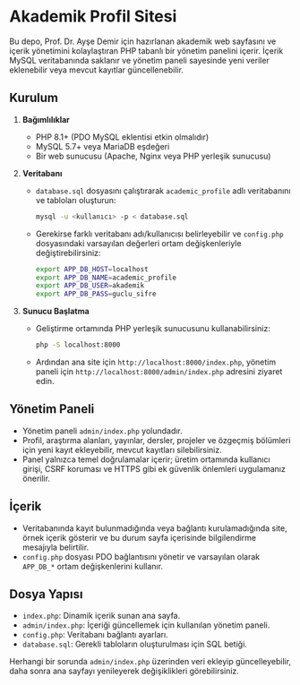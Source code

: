 # Akademik Profil Sitesi

Bu depo, Prof. Dr. Ayşe Demir için hazırlanan akademik web sayfasını ve içerik yönetimini kolaylaştıran PHP tabanlı bir yönetim panelini içerir. İçerik MySQL veritabanında saklanır ve yönetim paneli sayesinde yeni veriler eklenebilir veya mevcut kayıtlar güncellenebilir.

## Kurulum

1. **Bağımlılıklar**
   - PHP 8.1+ (PDO MySQL eklentisi etkin olmalıdır)
   - MySQL 5.7+ veya MariaDB eşdeğeri
   - Bir web sunucusu (Apache, Nginx veya PHP yerleşik sunucusu)

2. **Veritabanı**
   - `database.sql` dosyasını çalıştırarak `academic_profile` adlı veritabanını ve tabloları oluşturun:
     ```bash
     mysql -u <kullanıcı> -p < database.sql
     ```
   - Gerekirse farklı veritabanı adı/kullanıcısı belirleyebilir ve `config.php` dosyasındaki varsayılan değerleri ortam değişkenleriyle değiştirebilirsiniz:
     ```bash
     export APP_DB_HOST=localhost
     export APP_DB_NAME=academic_profile
     export APP_DB_USER=akademik
     export APP_DB_PASS=guclu_sifre
     ```

3. **Sunucu Başlatma**
   - Geliştirme ortamında PHP yerleşik sunucusunu kullanabilirsiniz:
     ```bash
     php -S localhost:8000
     ```
   - Ardından ana site için `http://localhost:8000/index.php`, yönetim paneli için `http://localhost:8000/admin/index.php` adresini ziyaret edin.

## Yönetim Paneli

- Yönetim paneli `admin/index.php` yolundadır.
- Profil, araştırma alanları, yayınlar, dersler, projeler ve özgeçmiş bölümleri için yeni kayıt ekleyebilir, mevcut kayıtları silebilirsiniz.
- Panel yalnızca temel doğrulamalar içerir; üretim ortamında kullanıcı girişi, CSRF koruması ve HTTPS gibi ek güvenlik önlemleri uygulamanız önerilir.

## İçerik

- Veritabanında kayıt bulunmadığında veya bağlantı kurulamadığında site, örnek içerik gösterir ve bu durum sayfa içerisinde bilgilendirme mesajıyla belirtilir.
- `config.php` dosyası PDO bağlantısını yönetir ve varsayılan olarak `APP_DB_*` ortam değişkenlerini kullanır.

## Dosya Yapısı

- `index.php`: Dinamik içerik sunan ana sayfa.
- `admin/index.php`: İçeriği güncellemek için kullanılan yönetim paneli.
- `config.php`: Veritabanı bağlantı ayarları.
- `database.sql`: Gerekli tabloların oluşturulması için SQL betiği.

Herhangi bir sorunda `admin/index.php` üzerinden veri ekleyip güncelleyebilir, daha sonra ana sayfayı yenileyerek değişiklikleri görebilirsiniz.
